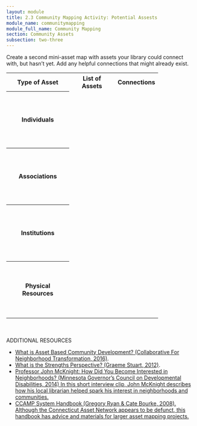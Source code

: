 ```yaml
---
layout: module
title: 2.3 Community Mapping Activity: Potential Assests
module_name: communitymapping
module_full_name: Community Mapping
section: Community Assets
subsection: two-three
---
```


Create a second mini-asset map with assets your library could connect with, but hasn’t yet. Add any helpful connections that might already exist. 

<table style="width:80%">
<tr height="20px")><th>Type of Asset</th><th>List of Assets</th><th>Connections</th></tr>
<tr height="150px"><th>Individuals</th><td></td><td></td></tr>
<tr height="150px"><th>Associations</th><td></td><td></td></tr>
<tr height="150px"><th>Institutions</th><td></td><td></td></tr>
<tr height="150px"><th>Physical Resources</th><td></td><td></td></tr>
</table>
<br>
<br>

<div class="resources">
  <span class="box-title">ADDITIONAL RESOURCES</span>
  <ul>

<li><a href="https://resources.depaul.edu/abcd-institute/resources/Documents/WhatisAssetBasedCommunityDevelopment.pdf">What is Asset Based Community Development? (Collaborative For Neighborhood Transformation, 2016)</a>.</li>

<li><a href="https://sustainingcommunity.wordpress.com/2012/05/30/what-is-the-strengths-perspective/">What is the Strengths Perspective? (Graeme Stuart, 2012)</a>.</li>

<li><a href="https://www.youtube.com/watch?v=LW-XOqsOzuE&feature=youtu.be">Professor John McKnight: How Did You Become Interested in Neighborhoods? (Minnesota Governor’s Council on Developmental Disabilities, 2014) In this short interview clip, John McKnight describes how his local librarian helped spark his interest in neighborhoods and communities.</a></li>

<li><a href="http://www.nurturedevelopment.org/wp-content/uploads/2016/01/Asset-Mapping-CCAMP_System_Handbook.pdf">CCAMP System Handbook (Gregory Ryan & Cate Bourke, 2008). Although the Connecticut Asset Network appears to be defunct, this handbook has advice and materials for larger asset mapping projects. </a></li>
 </ul>
 </div>
